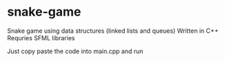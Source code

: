 # snake-game
Snake game using data structures (linked lists and queues)
Written in C++
Requries SFML libraries

Just copy paste the code into main.cpp and run

